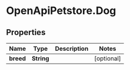 # OpenApiPetstore.Dog

## Properties
Name | Type | Description | Notes
------------ | ------------- | ------------- | -------------
**breed** | **String** |  | [optional] 


